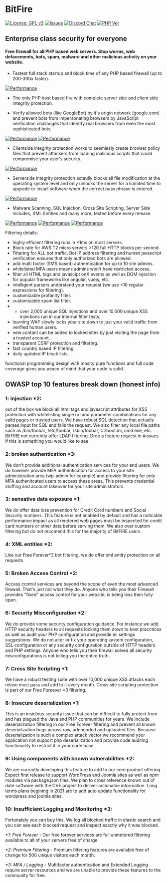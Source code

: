 # BitFire 

[![License: GPL v3](https://img.shields.io/badge/License-GPLv3-blue.svg)](https://www.gnu.org/licenses/gpl-3.0) [![Issues](https://img.shields.io/github/issues/bitslip6/bitfire)](https://github.com/bitslip6/bitfire/issues) [![Discord Chat](https://img.shields.io/discord/793172132191928341)](https://discord.gg/VZ3C3bFK) [![PHP Ver](https://img.shields.io/badge/php->7.1-blue)](https://php)

## Enterprise class security for everyone

#### Free firewall for all PHP based web servers. Stop worms, web defacements, bots, spam, malware and other malicious activity on your website.


* Fastest full stack startup and block time of any PHP based firewall (up to 200-300x faster).  

[![Performance](https://img.shields.io/badge/block%20speed-<%201%20ms-yellowgreen?style=for-the-badge)](https://php)




* The only PHP host based fire with complete server side and client side integrity protection. 

* Verify allowed bots (like GoogleBot) by it's origin network (google.com) and prevent bots from impersonating browsers by JavaScript verification challanges that identify real browsers from even the most sophisticated bots.


[![Performance](https://img.shields.io/badge/Bot%20Blocking-DNS%20/%20AS-yellowgreen?style=for-the-badge)](https://php)
[![Performance](https://img.shields.io/badge/Browser%20Verification-Full%20Javascript-yellowgreen?style=for-the-badge)](https://php)


* Clientside integrity protection works to seemlesly create browser policy files that prevent attackers from loading malicious scripts that could compromise your user's security.

[![Performance](https://img.shields.io/badge/Client%20Protection-Full%20CSP-yellowgreen?style=for-the-badge)](https://php)


* Serverside integrity protection actaully blocks all file modification at the operating system level and only unlocks the server for a liomited time to upgrade or install software when the correct pass phrase is entered.

[![Performance](https://img.shields.io/badge/Site%20Protection-%20OS%20File%20Lock-yellowgreen?style=for-the-badge)](https://php)

* Malware Scanning, SQL Injection, Cross Site Scripting, Server Side Includes, XML Entities and many more, tested before every release

[![Performance](https://img.shields.io/badge/SQLi%20Signatures->%203200-yellowgreen?style=for-the-badge)](https://php)
[![Performance](https://img.shields.io/badge/XSS%20Signatures->%201100-yellowgreen?style=for-the-badge)](https://php)
[![Performance](https://img.shields.io/badge/Extra%20Signatures%20->%20900%20-yellowgreen?style=for-the-badge)](https://php)



Filtering details:


* highly efficient filtering runs in <1ms on most servers.
* Block rate for AWS T2 micro servers >120 full HTTP blocks per second.
* Filtering for ALL bot traffic.  Bot IP address filtering and human javascript verification ensures that only authorized bots are allowed.
* add multi factor (SMS based) authentication for up to 10 site admins.
* whitelisted MFA users means admins won't have restricted access.
* filter all HTML tags and javascipt onX events as well as DOM injection for popular frameworks like angular, vuejs, etc.
* intelligent parsers understand your request (we use <10 regular expressions for filtering).
* customizable profanity filter.
* customizable spam list filter.
* * over 2,000 unique SQL injections and over 10,000 unique XSS injections run in our internal filter tests.
* learning WAF slowly locks your site down to just your valid traffic from verified human users.
* new contant can be added to locked sites by just visiting the page from a trusted account.
* transparent CSRF protection and filtering.
* fast country based IP filtering.
* daily updated IP block lists.

functional programming design with moslty pure functions and full code coverage gives you peace of mind that your code is solid.


## OWASP top 10 features break down (honest info)
 
### 1: injection *2:
out of the box we block all html tags and javascript attributes for XSS protection with whitelisting single url and parameter combinations for any valid pages or trusted users.  We have robust SQL detection that actually parses input for SQL and fails the request.  We also filter any local file paths such as /bin/foobar, /etc/foobar, /sbin/foobar, C:\boot.ini, cmd.exe, etc.  BitFIRE not currently offer LDAP filtering. Drop a feature request in #issues if this is something you would like to see.

### 2: broken authentication *3:
We don't provide additional authentication services for your end users.  We do however provide MFA authentication for access to your site administration area (wp-admin for eaxmple) and provide filtering for only MFA authenitcated users to access these areas.  This prevents credential stuffing and account takeover for your site administrators.

### 3: sensative data exposure *1:
We do offer data loss prevention for Credit Card numbers and Social Security numbers.  This feature is not enabled by default and has a noticable performance impact as all rendered web pages must be inspected for credit card numbers or other data before serving them.  We also over custom filtering but do not recomend this for the majority of BitFIRE users.

### 4: XML entities *2:
Like our Free Forever*3 bot filtering, we do offer xml entity protection on all requests

### 5: Broken Access Control *2:
Access control services are beyond the scope of even the most advanced firewall.  That's just not what they do.  Anyone who tells you their Firewall provides "fixed" access control for your website, is being less then fully open.

### 6: Security Misconfiguration *2:
We do provide some security configuration guidance.  For instance we add HTTP security headers to all requests locking them down to best pracctices as well as audit your PHP configuration and provide ini settings suggestions.  We do not alter or fix your operating system configuration, SSL configuration or any security configuration outside of HTTP headers and PHP settings.  Anyone who tells you their firewall solved all security misconfigurations is not telling you the entire truth.

### 7: Cross Site Scripting *1:
We have a robust testing suite with over 10,000 unique XSS attacks each relase must pass and add to it every month.  Cross site scripting protection is part of our Free Foreever *3 filtering.

### 8: Insecure deserialization *1:
This is an insidious security issue that can be difficult to fully protect from and has plagued the Java and PHP communities for years.  We include deserialization filtering in our Free Forever filtering and prevent all known deserialization bugs across raw, urlencoded and uploaded files.  Because deserialization is such a complex attack vector we recommend your application not support php deserialization and provide code auditing functionality to restrict it in your code base.

### 9: Using components with known vulnerabilities *2:
We are currently developing this feature to add to our core product offering.  Expect first release to support WordPress and Joomla sites as well as npm modules via package.json files.  We plan to cross reference known out of date software with the CVE project to deliver actionalbe information.  Long terms plans begining in 2021 are to add auto update functionality for wordpress and joomla sites.

### 10: Insufficient Logging and Monitoring *3:
Fortunately you can buy this.  We log all blocked traffic in elastic search and you can see each blocked request and inspect exactly why it was blocked.

_*1: Free Forever_ - Our free forever services are full unmetered filtering available to all of your servers free of charge

_*2: Premium Filtering_ - Premium filtering features are available free of change for 500 unique visitors each month. 

_*3: MFA / Logging_ - Multifactor authentication and Extended Logging require server resources and we are unable to provide these features to the community for free.
